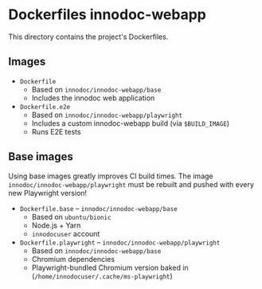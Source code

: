 # Dockerfiles innodoc-webapp

This directory contains the project's Dockerfiles.

## Images

- `Dockerfile`
  - Based on `innodoc/innodoc-webapp/base`
  - Includes the innodoc web application
- `Dockerfile.e2e`
  - Based on `innodoc/innodoc-webapp/playwright`
  - Includes a custom innodoc-webapp build (via `$BUILD_IMAGE`)
  - Runs E2E tests

## Base images

Using base images greatly improves CI build times. The image
`innodoc/innodoc-webapp/playwright` must be rebuilt and pushed with every new
Playwright version!

- `Dockerfile.base` &ndash; `innodoc/innodoc-webapp/base`
  - Based on `ubuntu/bionic`
  - Node.js + Yarn
  - `innodocuser` account
- `Dockerfile.playwright` &ndash; `innodoc/innodoc-webapp/playwright`
  - Based on `innodoc/innodoc-webapp/base`
  - Chromium dependencies
  - Playwright-bundled Chromium version baked in  
    (`/home/innodocuser/.cache/ms-playwright`)

